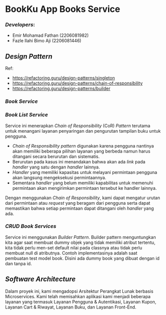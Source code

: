 # BookKu App Books Service

### *Developers*:
- Emir Mohamad Fathan (2206081982)
- Fazle Ilahi Bimo Aji (2206081446)

## *Design Pattern*
Ref: 
- https://refactoring.guru/design-patterns/singleton
- https://refactoring.guru/design-patterns/chain-of-responsibility
- https://refactoring.guru/design-patterns/builder

### *Book Service*


### *Book List Service*
Service ini menerapkan _Chain of Responsibility_ (CoR) _Pattern_ terutama untuk menangani layanan penyaringan dan 
pengurutan tampilan buku untuk pengguna.

- _Chain of Responsibility pattern_ digunakan karena pengguna nantinya akan memiliki beberapa pilihan layanan yang 
berbeda namun harus ditangani secara berurutan dan sistematis.
- Berurutan pada kasus ini menandakan bahwa akan ada _link_ pada _handler_ yang satu dengan _handler_ lainnya.
- _Handler_ yang memiliki kapasitas untuk melayani permintaan pengguna akan langsung mengeksekusi permintaannya. 
- Sementara _handler_ yang belum memiliki kapabilitas untuk memenuhi permintaan akan mengirimkan permintaan tersebut 
ke handler lainnya.

Dengan menggunakan _Chain of Responsibility_, kami dapat mengatur urutan dari permintaan atau _request_ yang beragam dari 
pengguna serta dapat memastikan bahwa setiap permintaan dapat ditangani oleh _handler_ yang ada. 

### *CRUD Book Services*
Service ini menggunakan _Builder Pattern_. Builder pattern menguntungkan kita agar saat membuat dummy objek yang tidak memiliki atribut tertentu, kita tidak perlu men-set default nilai pada classnya atau tidak perlu membuat null di atributnya. Contoh implementasinya adalah saat pembuatan test model book. Disini ada dummy book yang dibuat dengan id dan tanpa id.

## *Software Architecture*

Dalam proyek ini, kami mengadopsi Arsitektur Perangkat Lunak berbasis Microservices. Kami telah memisahkan aplikasi 
kami menjadi beberapa layanan yang termasuk Layanan Pengguna & Autentikasi, Layanan Kupon, Layanan Cart & Riwayat, 
Layanan Buku, dan Layanan Front-End.
